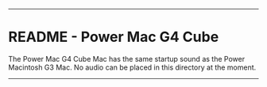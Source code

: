 
***

# README - Power Mac G4 Cube

The Power Mac G4 Cube Mac has the same startup sound as the Power Macintosh G3 Mac. No audio can be placed in this directory at the moment.

***
